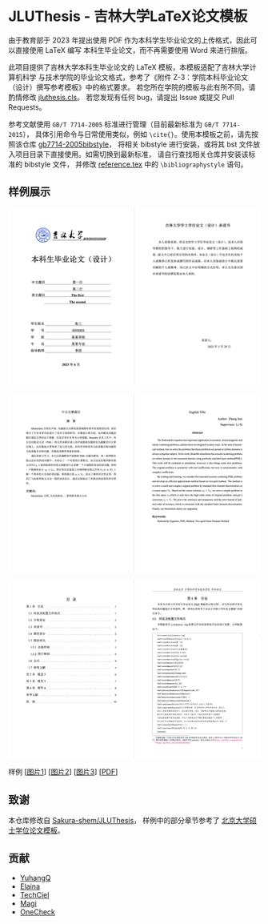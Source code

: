# JLUThesis - 吉林大学LaTeX论文模板

由于教育部于 2023 年提出使用 PDF 作为本科学生毕业论文的上传格式，因此可以直接使用 LaTeX 编写
本科生毕业论文，而不再需要使用 Word 来进行排版。

此项目提供了吉林大学本科生毕业论文的 LaTeX 模板，本模板适配了吉林大学计算机科学
与技术学院的毕业论文格式，参考了《附件 Z-3：学院本科毕业论文（设计）撰写参考模板》中的格式要求。
若您所在学院的模板与此有所不同，请酌情修改 [jluthesis.cls](jluthesis.cls)。
若您发现有任何 bug，请提出 Issue 或提交 Pull Requests。

参考文献使用 `GB/T 7714-2005` 标准进行管理（目前最新标准为 `GB/T 7714-2015`），
具体引用命令与日常使用类似，例如 `\cite{}`。使用本模板之前，请先按照该仓库
[gb7714-2005bibstyle](https://github.com/Haixing-Hu/GBT7714-2005-BibTeX-Style)，
将相关 bibstyle 进行安装，或将其 bst 文件放入项目目录下直接使用。如需切换到最新标准，
请自行查找相关仓库并安装该标准的 bibstyle 文件，
并修改 [reference.tex](data/reference.tex) 中的 `\bibliographystyle` 语句。

## 样例展示

<p align="center">
  <img src="demo/demo1.png">
</p>

<p align="center">
  <img src="demo/demo2.png">
</p>

<p align="center">
  <img src="demo/demo3.png">
</p>


样例 [[图片1](demo/demo1.png)] [[图片2](demo/demo2.png)] [[图片3](demo/demo3.png)] [[PDF](main.pdf)]

## 致谢

本仓库修改自 [Sakura-shem/JLUThesis](https://github.com/Sakura-shem/JLUThesis)，
样例中的部分章节参考了 [北京大学硕士学位论文模板](https://github.com/iofu728/pkuthss})。

## 贡献

- [YuhangQ](https://github.com/YuhangQ)
- [Elaina](https://github.com/userElaina)
- [TechCiel](https://github.com/TechCiel)
- [Magi](https://github.com/Magikaaarp)
- [OneCheck](https://github.com/zwh2119)
